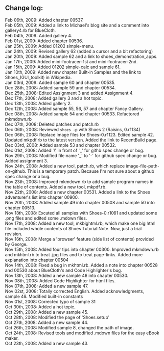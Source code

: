Change log:
-----------
Feb 06th, 2009: Added chapter 00537. <br>
Feb 05th, 2009: Added a link to Michael's blog site and a comment into gallery4.rb for BlueCloth. <br>
Feb 04th, 2009: Added gallery 4. <br>
Feb 01st, 2009: Added chapter 00536. <br>
Jan 25th, 2009: Added 01203 simple-menu. <br>
Jan 24th, 2009: Revised gallery 62 (added a cursor and a bit refactoring) <br>
Jan 20th, 2009: Added sample 62 and a link to shoes\_demonstration\_apps. <br>
Jan 17th, 2009: Added mini-footracer-1st and mini-footracer-2nd. <br>
Jan 15th, 2009: Added 01202 simple-calc and sample 61. <br>
Jan 10th, 2009: Added new chapter Built-in Samples and the link to Shoes\_(GUI\_toolkit) in Wikipedia.<br>
Jan 03rd, 2009: Added sample 60 and chapter 00535. <br>
Dec 28th, 2008: Added sample 59 and chapter 00534. <br>
Dec 25th, 2008: Edited Assignment 3 and added Assignment 4. <br>
Dec 17th, 2008: Added gallery 3 and a hot topic. <br>
Dec 13th, 2008: Added gallery 2. <br>
Dec 12th, 2008: Added sample 55, 56, 57 and chapter Fancy Gallery. <br>
Dec 08th, 2008: Added sample 54 and chapter 00533. Refactored mkmdown.rb<br>
Dec 07th, 2008: Deleted patches and patch.rb <br>
Dec 06th, 2008: Reviewed `shoes -p` with Shoes 2 (Raisins, 0.r1134) <br>
Dec 06th, 2008: Replace image files for Shoes-0.r1123. Edited sample 42. Updated mkpdf.rb to the latest version. Added the link to RecentBuild page.<br>
Dec 03rd, 2008: Added sample 53 and chapter 00532. <br>
Dec 01st, 2008: Added '\\' in front of '\_' for githb spec change or bug. <br>
Nov 29th, 2008: Modified file name '\_' to '-' for github spec change or bug. Added assignment 3. <br>
Nov 24th, 2008: Added a new tool, patch.rb, which replace image-file-path-on-github. This is a temporary patch. Because I'm not sure about a github spec change or a bug.<br>
Nov 23th, 2008: Improved mkmdown.rb to add sample program names in the table of contents. Added a new tool, mkpdf.rb. <br>
Nov 22th, 2008: Added a new chapter 00531. Added a link to the Shoes adventurer's list into chapter 00900.<br>
Nov 20th, 2008: Added sample 49 into chapter 00508 and sample 50 into chapter 00513. <br>
Nov 18th, 2008: Excuted all samples with Shoes-0.r1091 and updated some .png files and edited some .mdown files. <br>
Nov 17th, 2008: Added a new tool, mkbightml.rb, which make one big html file included whole contents of Shoes Tutorial Note. Now, just a trial revision. <br>
Nov 16th, 2008: Merge a 'browser' feature (side list of contents) provided by George. <br>
Nov 15th, 2008: Added four tips into chapter 00300. Improved mkmdown.rb and mkhtml.rb to treat .jpg files and to treat page-links. Added more explanation into chapter 00504 <br>
Nov 14th, 2008: Fixed a bug in mkhtml.rb. Added a note into chapter 00528 and 00530 about BlueCloth's and Code Highlighter's bug. <br>
Nov 13th, 2008: Added a new sample 48 into chapter 00530. <br>
Nov 08th, 2008: Added Code Highlighter for html files. <br>
Nov 07th, 2008: Added a new sample 47. <br>
Nov 02st, 2008: Totally corrected English. Added acknowledgments, sample 46. Modified built-in constants <br>
Nov 01st, 2008: Corrected typo of sample 31 <br>
Oct 30th, 2008: Added a hot topic. <br>
Oct 29th, 2008: Added a new sample 45. <br>
Oct 28th, 2008: Modified the page of 'Shoes.setup' <br>
Oct 27th, 2008: Added a new sample 44. <br>
Oct 26th, 2008: Modified sample 8, changed the path of image. <br>
Oct 24th, 2008: Revised tools and modified .mdown files for the easy eBook maker. <br>
Oct 23th, 2008: Added a new sample 43. <br>
